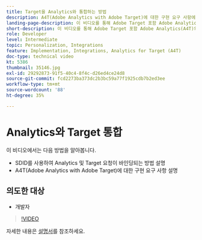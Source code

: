 ```yaml
---
title: Target을 Analytics와 통합하는 방법
description: A4T(Adobe Analytics with Adobe Target)에 대한 구현 요구 사항에 대해 알아봅니다.
landing-page-description: 이 비디오를 통해 Adobe Target 포함 Adobe Analytics(A4T)의 구현 요구 사항에 대해 알아봅니다.
short-description: 이 비디오를 통해 Adobe Target 포함 Adobe Analytics(A4T)의 구현 요구 사항에 대해 알아봅니다.
role: Developer
level: Intermediate
topic: Personalization, Integrations
feature: Implementation, Integrations, Analytics for Target (A4T)
doc-type: technical video
kt: 5386
thumbnail: 35146.jpg
exl-id: 29292873-91f5-40c4-8f4c-d26ed4ce24d8
source-git-commit: fcd2273ba373dc2b3bc59a77f1925cdb7b2ed3ee
workflow-type: tm+mt
source-wordcount: '88'
ht-degree: 35%

---
```


# Analytics와 Target 통합

이 비디오에서는 다음 방법을 알아봅니다.

* SDID를 사용하여 Analytics 및 Target 요청이 바인딩되는 방법 설명
* A4T(Adobe Analytics with Adobe Target)에 대한 구현 요구 사항 설명

## 의도한 대상

* 개발자

>[!VIDEO](https://video.tv.adobe.com/v/35146/?quality=12)

자세한 내용은 [설명서](https://experienceleague.adobe.com/docs/target/using/integrate/a4t/a4timplementation.html?lang=en)를 참조하세요.
